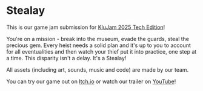 # Stealay

This is our game jam submission for [KluJam 2025 Tech Edition](https://itch.io/jam/klagenfurt-game-jam-tech-edition)!

You're on a mission - break into the museum, evade the guards, steal the precious gem. Every heist needs a solid plan and it's up to you to account for all eventualities and then watch your thief put it into practice, one step at a time. This disparity isn't a delay. It's a Stealay!

All assets (including art, sounds, music and code) are made by our team.

You can try our game out on [Itch.io](https://q1studios.itch.io/stealay) or watch our trailer on [YouTube](https://www.youtube.com/watch?v=-degcQKY_KU)!
